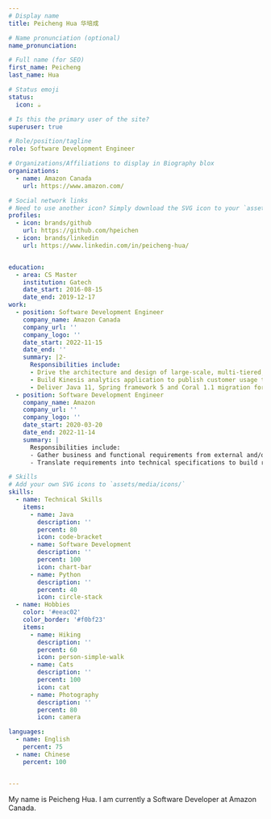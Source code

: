 ```yaml
---
# Display name
title: Peicheng Hua 华培成

# Name pronunciation (optional)
name_pronunciation: 

# Full name (for SEO)
first_name: Peicheng
last_name: Hua

# Status emoji
status:
  icon: ☕️

# Is this the primary user of the site?
superuser: true

# Role/position/tagline
role: Software Development Engineer

# Organizations/Affiliations to display in Biography blox
organizations:
  - name: Amazon Canada
    url: https://www.amazon.com/

# Social network links
# Need to use another icon? Simply download the SVG icon to your `assets/media/icons/` folder.
profiles:
  - icon: brands/github
    url: https://github.com/hpeichen
  - icon: brands/linkedin
    url: https://www.linkedin.com/in/peicheng-hua/


education:
  - area: CS Master
    institution: Gatech
    date_start: 2016-08-15
    date_end: 2019-12-17
work:
  - position: Software Development Engineer
    company_name: Amazon Canada
    company_url: ''
    company_logo: ''
    date_start: 2022-11-15
    date_end: ''
    summary: |2-
      Responsibilities include:
      - Drive the architecture and design of large-scale, multi-tiered, distributed software applications.
      - Build Kinesis analytics application to publish customer usage to Amazon Cloudwatch for visibility.
      - Deliver Java 11, Spring framework 5 and Coral 1.1 migration for services of Elastic Block Storage.
  - position: Software Development Engineer
    company_name: Amazon
    company_url: ''
    company_logo: ''
    date_start: 2020-03-20
    date_end: 2022-11-14
    summary: |
      Responsibilities include:
      - Gather business and functional requirements from external and/or internal customers and end users,
      - Translate requirements into technical specifications to build robust, scalable, supportable solutions.

# Skills
# Add your own SVG icons to `assets/media/icons/`
skills:
  - name: Technical Skills
    items:
      - name: Java
        description: ''
        percent: 80
        icon: code-bracket
      - name: Software Development
        description: ''
        percent: 100
        icon: chart-bar
      - name: Python
        description: ''
        percent: 40
        icon: circle-stack
  - name: Hobbies
    color: '#eeac02'
    color_border: '#f0bf23'
    items:
      - name: Hiking
        description: ''
        percent: 60
        icon: person-simple-walk
      - name: Cats
        description: ''
        percent: 100
        icon: cat
      - name: Photography
        description: ''
        percent: 80
        icon: camera

languages:
  - name: English
    percent: 75
  - name: Chinese
    percent: 100


---
```


My name is Peicheng Hua. I am currently a Software Developer at Amazon Canada.
